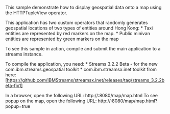 This sample demonstrate how to display geospatial data onto a map using the HTTPTupleView operator.  

This application has two custom operators that randomly generates geospatial locations of two types of entities around Hong Kong:
    * Taxi entities are represented by red markers on the map.
    * Public minivan entities are represented by green markers on the map
 
 To see this sample in action, compile and submit the main application to a streams instance.
 
 To compile the application, you need:
    * Streams 3.2.2 Beta - for the new com.ibm.streams.geospatial toolkit
    * com.ibm.streamsx.inet toolkit from here: [https://github.com/IBMStreams/streamsx.inet/releases/tag/streams_3.2.2beta-fix1]
  
 In a browser, open the following URL:  http://<PEHost>:8080/map/map.html 
 To see popup on the map, open the following URL:  http://<PEHost>:8080/map/map.html?popup=true
